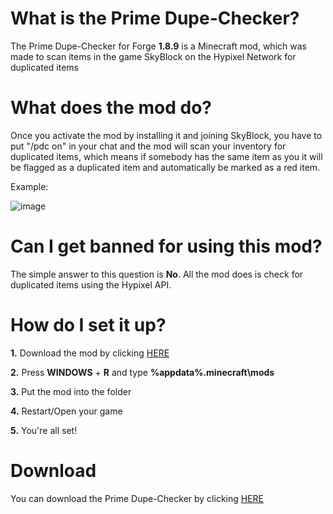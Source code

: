 # What is the Prime Dupe-Checker?
The Prime Dupe-Checker for Forge **1.8.9** is a Minecraft mod,
which was made to scan items in the game SkyBlock on the Hypixel Network for duplicated items

# What does the mod do?
Once you activate the mod by installing it and joining SkyBlock, you have to put "/pdc on" in your chat and the mod will scan your inventory for duplicated items, which means if somebody has the same item as you it will be flagged as a duplicated item and automatically be marked as a red item.

Example:

![image](https://user-images.githubusercontent.com/103907495/164896118-9b9efdd2-bcf2-4b5c-820b-e77ef359d71a.png)

# Can I get banned for using this mod?
The simple answer to this question is **No**. All the mod does is check for duplicated items using the Hypixel API.

# How do I set it up?
**1.** Download the mod by clicking [HERE](https://github.com/primedevelopments/prime-dupe-checker)

**2.** Press **WINDOWS** + **R** and type **%appdata%\.minecraft\mods**

**3.** Put the mod into the folder

**4.** Restart/Open your game

**5.** You're all set!

# Download
You can download the Prime Dupe-Checker by clicking [HERE](https://github.com/primedevelopments/prime-dupe-checker)
